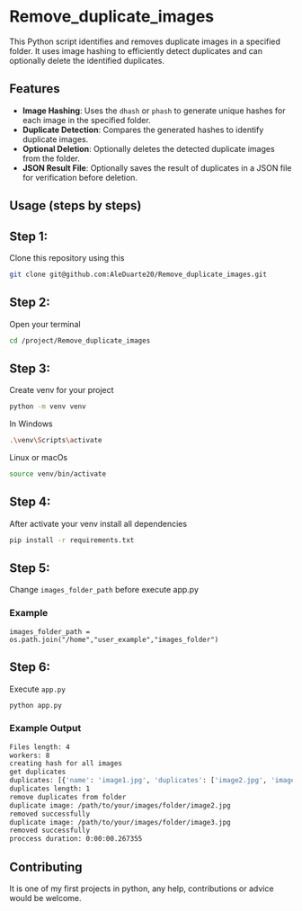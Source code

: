 # Remove_duplicate_images
This Python script identifies and removes duplicate images in a specified folder. It uses image hashing to efficiently detect duplicates and can optionally delete the identified duplicates.

## Features

- **Image Hashing**: Uses the `dhash` or `phash` to generate unique hashes for each image in the specified folder.
- **Duplicate Detection**: Compares the generated hashes to identify duplicate images.
- **Optional Deletion**: Optionally deletes the detected duplicate images from the folder.
- **JSON Result File**: Optionally saves the result of duplicates in a JSON file for verification before deletion.

## Usage (steps by steps)
## Step 1:
Clone this repository using this
```sh
git clone git@github.com:AleDuarte20/Remove_duplicate_images.git
```

## Step 2:
Open your terminal
```sh
cd /project/Remove_duplicate_images
```
## Step 3:
Create venv for your project
```sh
python -m venv venv
```
In Windows
```sh
.\venv\Scripts\activate
```
Linux or macOs
```sh
source venv/bin/activate
```
## Step 4:
After activate your venv install all dependencies
```sh
pip install -r requirements.txt
```
## Step 5:
Change `images_folder_path` before execute app.py
### Example
`images_folder_path = os.path.join("/home","user_example","images_folder")`
## Step 6:
Execute `app.py`
```sh
python app.py
```
### Example Output
```sh
Files length: 4
workers: 8
creating hash for all images
get duplicates
duplicates: [{'name': 'image1.jpg', 'duplicates': ['image2.jpg', 'image3.jpg']}]
duplicates length: 1
remove duplicates from folder
duplicate image: /path/to/your/images/folder/image2.jpg
removed successfully
duplicate image: /path/to/your/images/folder/image3.jpg
removed successfully
proccess duration: 0:00:00.267355
```
## Contributing
It is one of my first projects in python, any help, contributions or advice would be welcome. 
